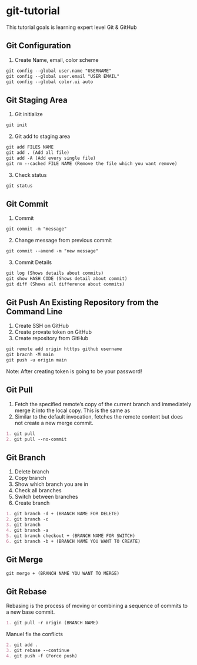 # git-tutorial
This tutorial goals is learning expert level Git &amp; GitHub

Git Configuration
-------
 1. Create Name, email, color scheme
  
``` markdown
git config --global user.name "USERNAME"
git config --global user.email "USER EMAIL"
git config --global color.ui auto
```

Git Staging Area
-------
  1. Git initialize
  
``` markdown  
git init
```
  
  2. Git add to staging area
 
 ``` markdown  
git add FILES NAME
git add . (Add all file)
git add -A (Add every single file)
git rm --cached FILE NAME (Remove the file which you want remove)
```

  3. Check status
``` markdown  
git status
```


Git Commit
-------

1. Commit
``` markdown  
git commit -m "message"

```
2. Change message from previous commit
``` markdown  
git commit --amend -m "new message" 
```
3. Commit Details
```markdown
git log (Shows details about commits)
git show HASH CODE (Shows detail about commit)
git diff (Shows all difference about commits)
```

Git Push An Existing Repository from the Command Line
-------

1. Create SSH on GitHub
2. Create provate token on GitHub
3. Create repository from GitHub
```markdown
git remote add origin htttps github username
git bracnh -M main
git push -u origin main
```
Note: After creating token is going to be your password!

Git Pull
-------
1. Fetch the specified remote’s copy of the current branch and immediately merge it into the local copy. This is the same as
2. Similar to the default invocation, fetches the remote content but does not create a new merge commit.
```markdown
1. git pull
2. git pull --no-commit
```

Git Branch
-------
1. Delete branch
2. Copy branch
3. Show which branch you are in
4. Check all branches
5. Switch between branches
6. Create branch

```markdown
1. git branch -d + (BRANCH NAME FOR DELETE)
2. git branch -c
3. git branch
4. git branch -a
5. git branch checkout + (BRANCH NAME FOR SWITCH)
6. git branch -b + (BRANCH NAME YOU WANT TO CREATE)
```

Git Merge
-------
```markdown
git merge + (BRANCH NAME YOU WANT TO MERGE)
```

Git Rebase
-------
Rebasing is the process of moving or combining a sequence of commits to a new base commit.

```markdown
1. git pull -r origin (BRANCH NAME)
```
Manuel fix the conflicts

```markdown 
2. git add .
3. git rebase --continue
4. git push -f (Force push)
```




